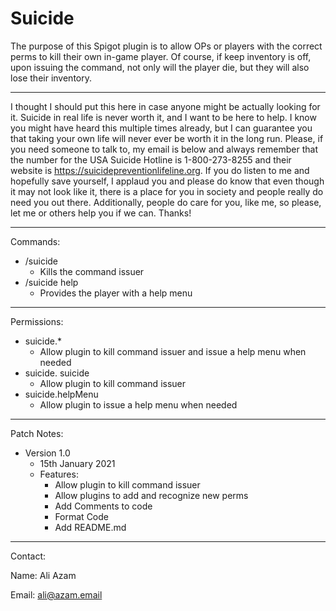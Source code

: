 **Suicide**
=============
The purpose of this Spigot plugin is to allow OPs or players with the correct perms to kill their own in-game player. Of course, if keep inventory is off, upon issuing the command, not only will the player die, but they will also lose their inventory.
___
I thought I should put this here in case anyone might be actually looking for it. Suicide in real life is never worth it, and I want to be here to help. I know you might have heard this multiple times already, but I can guarantee you that taking your own life will never ever be worth it in the long run. Please, if you need someone to talk to, my email is below and always remember that the number for the USA Suicide Hotline is 1-800-273-8255 and their website is https://suicidepreventionlifeline.org. If you do listen to me and hopefully save yourself, I applaud you and please do know that even though it may not look like it, there is a place for you in society and people really do need you out there. Additionally, people do care for you, like me, so please, let me or others help you if we can. Thanks!
___
Commands:
- /suicide
  - Kills the command issuer
- /suicide help
  - Provides the player with a help menu
___
Permissions:
- suicide.*
  - Allow plugin to kill command issuer and issue a help menu when needed
- suicide. suicide
  - Allow plugin to kill command issuer
- suicide.helpMenu
  - Allow plugin to issue a help menu when needed
___
Patch Notes:

- Version 1.0
  - 15th January 2021
  - Features:
    - Allow plugin to kill command issuer
    - Allow plugins to add and recognize new perms
    - Add Comments to code
    - Format Code
    - Add README.md
___
Contact:

Name: Ali Azam

Email: ali@azam.email
